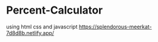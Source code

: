 # Percent-Calculator
using  html css and javascript
https://splendorous-meerkat-7d8d8b.netlify.app/
